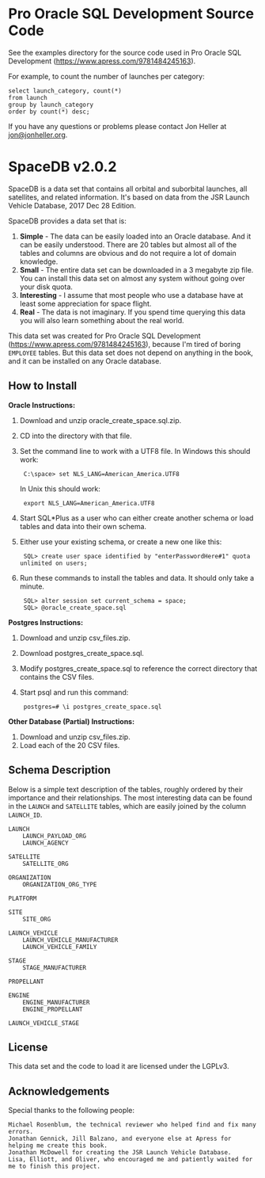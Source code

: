 Pro Oracle SQL Development Source Code
======================================

See the examples directory for the source code used in Pro Oracle SQL Development (https://www.apress.com/9781484245163).

For example, to count the number of launches per category:

	select launch_category, count(*)
	from launch
	group by launch_category
	order by count(*) desc;

If you have any questions or problems please contact Jon Heller at jon@jonheller.org.


SpaceDB v2.0.2
==============

SpaceDB is a data set that contains all orbital and suborbital launches, all satellites, and related information.  It's based on data from the JSR Launch Vehicle Database, 2017 Dec 28 Edition.

SpaceDB provides a data set that is:

1. **Simple** - The data can be easily loaded into an Oracle database.  And it can be easily understood.  There are 20 tables but almost all of the tables and columns are obvious and do not require a lot of domain knowledge.
2. **Small** - The entire data set can be downloaded in a 3 megabyte zip file.  You can install this data set on almost any system without going over your disk quota.
3. **Interesting** - I assume that most people who use a database have at least some appreciation for space flight.
4. **Real** - The data is not imaginary.  If you spend time querying this data you will also learn something about the real world.

This data set was created for Pro Oracle SQL Development (https://www.apress.com/9781484245163), because I'm tired of boring `EMPLOYEE` tables.  But this data set does not depend on anything in the book, and it can be installed on any Oracle database.


How to Install
--------------

**Oracle Instructions:**

1. Download and unzip oracle_create_space.sql.zip.
2. CD into the directory with that file.
3. Set the command line to work with a UTF8 file.  In Windows this should work:

		C:\space> set NLS_LANG=American_America.UTF8

	In Unix this should work:

		export NLS_LANG=American_America.UTF8

4. Start SQL\*Plus as a user who can either create another schema or load tables and data into their own schema.
5. Either use your existing schema, or create a new one like this:

		SQL> create user space identified by "enterPasswordHere#1" quota unlimited on users;

6. Run these commands to install the tables and data.  It should only take a minute.

		SQL> alter session set current_schema = space;
		SQL> @oracle_create_space.sql

**Postgres Instructions:**

1. Download and unzip csv_files.zip.
2. Download postgres_create_space.sql.
3. Modify postgres_create_space.sql to reference the correct directory that contains the CSV files.
4. Start psql and run this command:

		postgres=# \i postgres_create_space.sql


**Other Database (Partial) Instructions:**

1. Download and unzip csv_files.zip.
2. Load each of the 20 CSV files.


Schema Description
------------------

Below is a simple text description of the tables, roughly ordered by their importance and their relationships.  The most interesting data can be found in the `LAUNCH` and `SATELLITE` tables, which are easily joined by the column `LAUNCH_ID`.

	LAUNCH
		LAUNCH_PAYLOAD_ORG
		LAUNCH_AGENCY

	SATELLITE
		SATELLITE_ORG

	ORGANIZATION
		ORGANIZATION_ORG_TYPE

	PLATFORM

	SITE
		SITE_ORG

	LAUNCH_VEHICLE
		LAUNCH_VEHICLE_MANUFACTURER
		LAUNCH_VEHICLE_FAMILY

	STAGE
		STAGE_MANUFACTURER

	PROPELLANT

	ENGINE
		ENGINE_MANUFACTURER
		ENGINE_PROPELLANT

	LAUNCH_VEHICLE_STAGE


License
-------

This data set and the code to load it are licensed under the LGPLv3.


Acknowledgements
----------------

Special thanks to the following people:

    Michael Rosenblum, the technical reviewer who helped find and fix many errors.
    Jonathan Gennick, Jill Balzano, and everyone else at Apress for helping me create this book.
    Jonathan McDowell for creating the JSR Launch Vehicle Database.
    Lisa, Elliott, and Oliver, who encouraged me and patiently waited for me to finish this project.

